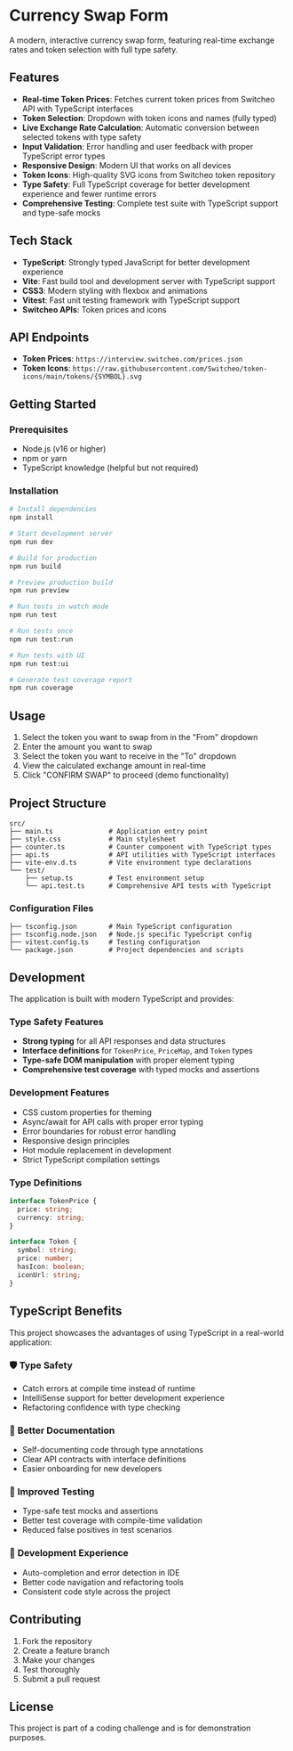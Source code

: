 # Currency Swap Form

A modern, interactive currency swap form, featuring real-time exchange rates and token selection with full type safety.

## Features

- **Real-time Token Prices**: Fetches current token prices from Switcheo API with TypeScript interfaces
- **Token Selection**: Dropdown with token icons and names (fully typed)
- **Live Exchange Rate Calculation**: Automatic conversion between selected tokens with type safety
- **Input Validation**: Error handling and user feedback with proper TypeScript error types
- **Responsive Design**: Modern UI that works on all devices
- **Token Icons**: High-quality SVG icons from Switcheo token repository
- **Type Safety**: Full TypeScript coverage for better development experience and fewer runtime errors
- **Comprehensive Testing**: Complete test suite with TypeScript support and type-safe mocks

## Tech Stack

- **TypeScript**: Strongly typed JavaScript for better development experience
- **Vite**: Fast build tool and development server with TypeScript support
- **CSS3**: Modern styling with flexbox and animations
- **Vitest**: Fast unit testing framework with TypeScript support
- **Switcheo APIs**: Token prices and icons

## API Endpoints

- **Token Prices**: `https://interview.switcheo.com/prices.json`
- **Token Icons**: `https://raw.githubusercontent.com/Switcheo/token-icons/main/tokens/{SYMBOL}.svg`

## Getting Started

### Prerequisites

- Node.js (v16 or higher)
- npm or yarn
- TypeScript knowledge (helpful but not required)

### Installation

```bash
# Install dependencies
npm install

# Start development server
npm run dev

# Build for production
npm run build

# Preview production build
npm run preview

# Run tests in watch mode
npm run test

# Run tests once
npm run test:run

# Run tests with UI
npm run test:ui

# Generate test coverage report
npm run coverage
```

## Usage

1. Select the token you want to swap from in the "From" dropdown
2. Enter the amount you want to swap
3. Select the token you want to receive in the "To" dropdown
4. View the calculated exchange amount in real-time
5. Click "CONFIRM SWAP" to proceed (demo functionality)

## Project Structure

```
src/
├── main.ts              # Application entry point
├── style.css            # Main stylesheet
├── counter.ts           # Counter component with TypeScript types
├── api.ts               # API utilities with TypeScript interfaces
├── vite-env.d.ts        # Vite environment type declarations
└── test/
    ├── setup.ts         # Test environment setup
    └── api.test.ts      # Comprehensive API tests with TypeScript
```

### Configuration Files

```
├── tsconfig.json        # Main TypeScript configuration
├── tsconfig.node.json   # Node.js specific TypeScript config
├── vitest.config.ts     # Testing configuration
└── package.json         # Project dependencies and scripts
```

## Development

The application is built with modern TypeScript and provides:

### Type Safety Features
- **Strong typing** for all API responses and data structures
- **Interface definitions** for `TokenPrice`, `PriceMap`, and `Token` types
- **Type-safe DOM manipulation** with proper element typing
- **Comprehensive test coverage** with typed mocks and assertions

### Development Features
- CSS custom properties for theming
- Async/await for API calls with proper error typing
- Error boundaries for robust error handling
- Responsive design principles
- Hot module replacement in development
- Strict TypeScript compilation settings

### Type Definitions
```typescript
interface TokenPrice {
  price: string;
  currency: string;
}

interface Token {
  symbol: string;
  price: number;
  hasIcon: boolean;
  iconUrl: string;
}
```

## TypeScript Benefits

This project showcases the advantages of using TypeScript in a real-world application:

### 🛡️ **Type Safety**
- Catch errors at compile time instead of runtime
- IntelliSense support for better development experience
- Refactoring confidence with type checking

### 📝 **Better Documentation**
- Self-documenting code through type annotations
- Clear API contracts with interface definitions
- Easier onboarding for new developers

### 🧪 **Improved Testing**
- Type-safe test mocks and assertions
- Better test coverage with compile-time validation
- Reduced false positives in test scenarios

### 🚀 **Development Experience**
- Auto-completion and error detection in IDE
- Better code navigation and refactoring tools
- Consistent code style across the project

## Contributing

1. Fork the repository
2. Create a feature branch
3. Make your changes
4. Test thoroughly
5. Submit a pull request

## License

This project is part of a coding challenge and is for demonstration purposes.